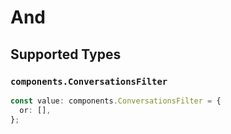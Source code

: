 # And


## Supported Types

### `components.ConversationsFilter`

```typescript
const value: components.ConversationsFilter = {
  or: [],
};
```

